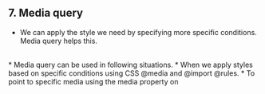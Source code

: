 ## 7. Media query
* We can apply the style we need by specifying more specific conditions. Media query helps this.
<br>
* Media query can be used in following situations.
 * When we apply styles based on specific conditions using CSS @media and @import @rules.
 * To point to specific media using the media property on <style>, <link>, <source> (en-US), and other HTML elements.

### 1) syntax :
 ```@media only|not screen and (property:value) { ... }```

 * The only or not keyword is literally placed in the position of only|not.
 * The only keyword refers to only the conditions that located behind.
 * And the not keyword refers to conditions excluding the conditions that located behind.
 * Screen is media type.

### 2) method how to apply media query

#### (1) <link>
 * ```<link>``` tag is located in ```<head>``` tag, so CSS file is loaded, when the conditions in the media property is satisfied.

 ```html
<link href="cssfilename.css" media ="screen and (min-width : 512 px) and (max-width : 1024 px)">
 ```
<br>

#### (2) <style>
 * ```<style>``` tag is located in ```<head>``` tag and style is applied, when the conditions in the media property is satisfied.

 ```html
<style type = "folder/css" media = "screen and (min-width : 512px) and (max-width : 1024 px)">
/*style*/
</style>
```

